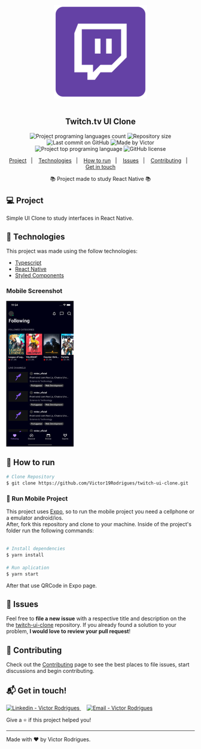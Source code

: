 <div align="center">
  <img alt="Nubank" title="#Nubank" src=".github/logo_twitch.png" width="250px" />
</div>

<br />

<h2 align="center">
  Twitch.tv UI Clone
</h2>

<p align="center">
  <img alt="Project programing languages count" src="https://img.shields.io/github/languages/count/Victor19Rodrigues/twitch-ui-clone?color=000014">
   <img alt="Repository size" src="https://img.shields.io/github/repo-size/Victor19Rodrigues/twitch-ui-clone?color=000014">
  <img alt="Last commit on GitHub" src="https://img.shields.io/github/last-commit/Victor19Rodrigues/twitch-ui-clone?color=000014">
  <img alt="Made by Victor" src="https://img.shields.io/badge/made%20by-Victor19Rodrigues-%20?color=000014">
  <img alt="Project top programing language" src="https://img.shields.io/github/languages/top/Victor19Rodrigues/twitch-ui-clone?color=000014">
  <img alt="GitHub license" src="https://img.shields.io/github/license/Victor19Rodrigues/twitch-ui-clone?color=000014">
</p>

<p align="center">
  <a href="#computer-project">Project</a>&nbsp;&nbsp;&nbsp;|&nbsp;&nbsp;&nbsp;
  <a href="#rocket-technologies">Technologies</a>&nbsp;&nbsp;&nbsp;|&nbsp;&nbsp;&nbsp;
  <a href="#construction_worker-how-to-run">How to run</a>&nbsp;&nbsp;&nbsp;|&nbsp;&nbsp;&nbsp;
  <a href="#bug-issues">Issues</a>&nbsp;&nbsp;&nbsp;|&nbsp;&nbsp;&nbsp;
  <a href="#tada-contributing">Contributing</a>&nbsp;&nbsp;&nbsp;|&nbsp;&nbsp;&nbsp;
  <a href="#mailbox_with_mail-get-in-touch">Get in touch</a>
  </p>

  <p align="center">📚 Project made to study React Native 📚</p>

## :computer: Project

Simple UI Clone to study interfaces in React Native.

## :rocket: Technologies
This project was made using the follow technologies:
<ul>
  <li><a href="https://www.typescriptlang.org/">Typescript</a></li>
  <li><a href="https://reactnative.dev/">React Native</a></li>
  <li><a href="https://styled-components.com/">Styled Components</a></li>
</ul>


### Mobile Screenshot
<div style="display: flex; flex-direction: 'row';">
   <img src="https://github.com/Victor19Rodrigues/twitch-ui-clone/blob/master/.github/ios.png" width="180">
</div>

## :construction_worker: How to run
```bash
# Clone Repository
$ git clone https://github.com/Victor19Rodrigues/twitch-ui-clone.git
```

### 📱 Run Mobile Project
This project uses [Expo](https://docs.expo.io/), so to run the mobile project you need a cellphone or a emulator android/ios.
<br />
After, fork this repository and clone to your machine. Inside of the project's folder run the following commands:

```bash

# Install dependencies
$ yarn install

# Run aplication
$ yarn start

```
After that use QRCode in Expo page.

## :bug: Issues

Feel free to **file a new issue** with a respective title and description on the the [twitch-ui-clone](https://github.com/Victor19Rodrigues/twitch-ui-clone/issues) repository. If you already found a solution to your problem, **I would love to review your pull request**!

## :tada: Contributing

Check out the [Contributing](https://github.com/Victor19Rodrigues/twitch-ui-clone/blob/master/CONTRIBUTING.md) page to see the best places to file issues, start discussions and begin contributing.

## :mailbox_with_mail: Get in touch!

<a href="https://www.linkedin.com/in/victor-rodrigues-676563ba" target="_blank" >
  <img alt="Linkedin - Victor Rodrigues" src="https://img.shields.io/badge/Linkedin--%23F8952D?style=social&logo=linkedin">
</a>&nbsp;&nbsp;&nbsp;
<a href="mailto:vitor1908@gmail.com" target="_blank" >
  <img alt="Email - Victor Rodrigues" src="https://img.shields.io/badge/Email--%23F8952D?style=social&logo=gmail">
</a>

Give a ⭐️ if this project helped you!

---

Made with ❤️ by Victor Rodrigues.